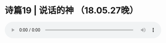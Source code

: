 # 诗篇19 | 说话的神 （18.05.27晚） 

<audio style="width: 100%;" preload="false" controls controlslist="nodownload"><source src="http://file.simai.life/audio/mp3/old/25026.mp3" type="audio/mpeg">Your browser does not support the audio element.</audio>


